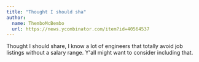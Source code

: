 ```yaml
---
title: "Thought I should sha"
author:
  name: ThemboMcBembo
  url: https://news.ycombinator.com/item?id=40564537
---
```

Thought I should share, I know a lot of engineers that totally avoid job listings without a salary range. Y&#x27;all might want to consider including that.
